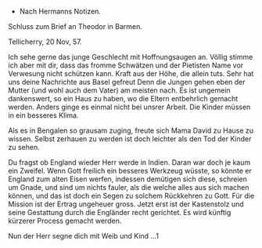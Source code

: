 + Nach Hermanns Notizen.

Schluss zum Brief an Theodor in Barmen.

 Tellicherry, 20 Nov, 57.

Ich sehe gerne das junge Geschlecht mit Hoffnungsaugen an. Völlig stimme ich aber mit dir, dass das fromme Schwätzen und der Pietisten Name vor Verwesung nicht schützen kann. Kraft aus der Höhe, die allein tuts. 
Sehr hat uns deine Nachrichte aus Basel gefreut Denn die Jungen gehen eben der Mutter (und wohl auch dem Vater) am meisten nach. Es ist ungemein dankenswert, so ein Haus zu haben, wo die Eltern entbehrlich gemacht werden. Anders ginge es einmal nicht bei unsrer Arbeit. Die Kinder müssen in ein besseres Klima.

Als es in Bengalen so grausam zuging, freute sich Mama David zu Hause zu wissen. Selbst zerhauen zu werden ist doch leichter als den Tod der Kinder zu sehen.

Du fragst ob England wieder Herr werde in Indien. Daran war doch je kaum ein Zweifel. Wenn Gott freilich ein besseres Werkzeug wüsste, so könnte er England zum alten Eisen werfen, indessen demütigen sich diese, schreien um Gnade, und sind um nichts fauler, als die welche alles aus sich machen können, und das ist doch ein Segen zu solchem Rückkehren zu Gott. Für die Mission ist der Ertrag ungeheuer gross. Jetzt erst ist der Kastenstolz und seine Gestattung durch die Engländer recht gerichtet. Es wird künftig kürzerer Process gemacht werden.

Nun der Herr segne dich mit Weib und Kind ...1

